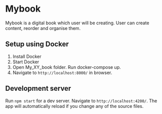 # Mybook
Mybook is a digital book which user will be creating. User can create content, reorder and organise them.

## Setup using Docker

1) Install Docker
2) Start Docker
3) Open My_XY_book folder. Run docker-compose up.
4) Navigate to `http://localhost:8000/` in browser.

## Development server

Run `npm start` for a dev server. Navigate to `http://localhost:4200/`. The app will automatically reload if you change any of the source files.

